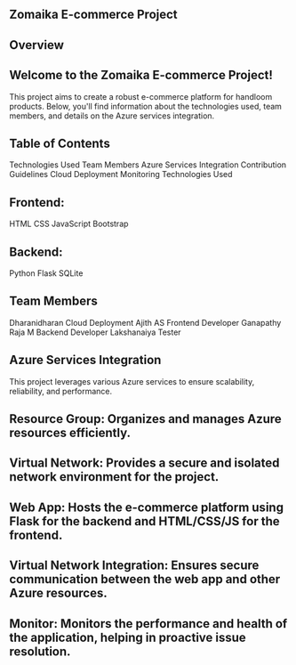 ## Zomaika E-commerce Project

## Overview
## Welcome to the Zomaika E-commerce Project! 
This project aims to create a robust e-commerce platform for handloom products. Below, you'll find information about the technologies used, team members, and details on the Azure services integration.

## Table of Contents
Technologies Used
Team Members
Azure Services Integration
Contribution Guidelines
Cloud Deployment
Monitoring
Technologies Used
## Frontend:

HTML
CSS
JavaScript
Bootstrap
## Backend:

Python
Flask
SQLite
## Team Members
Dharanidharan Cloud Deployment
Ajith AS Frontend Developer
Ganapathy Raja M Backend Developer
Lakshanaiya Tester
## Azure Services Integration
This project leverages various Azure services to ensure scalability, reliability, and performance.

## Resource Group: Organizes and manages Azure resources efficiently.
## Virtual Network: Provides a secure and isolated network environment for the project.
## Web App: Hosts the e-commerce platform using Flask for the backend and HTML/CSS/JS for the frontend.
## Virtual Network Integration: Ensures secure communication between the web app and other Azure resources.
## Monitor: Monitors the performance and health of the application, helping in proactive issue resolution.

